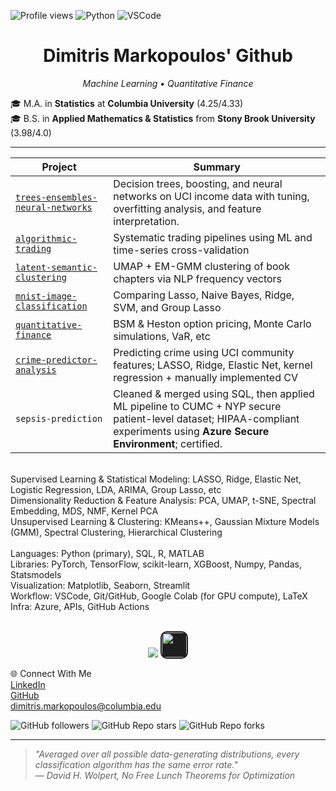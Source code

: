 ![Profile views](https://komarev.com/ghpvc/?username=dimitris-markopoulos&color=brightgreen&label=Profile%20views)
![Python](https://img.shields.io/badge/Python-3670A0?style=for-the-badge&logo=python&logoColor=white)
![VSCode](https://img.shields.io/badge/VSCode-007ACC?style=for-the-badge&logo=visual-studio-code&logoColor=white)



<h1 align="center">Dimitris Markopoulos' Github</h1>

<p align="center"><em>Machine Learning • Quantitative Finance </em></p>

🎓 M.A. in **Statistics** at **Columbia University** (4.25/4.33)  
🎓 B.S. in **Applied Mathematics & Statistics** from **Stony Brook University** (3.98/4.0)

---

| Project | Summary |
|-----------|------------|
| [`trees-ensembles-neural-networks`](https://github.com/dimitris-markopoulos/trees-ensembles-neural-networks) | Decision trees, boosting, and neural networks on UCI income data with tuning, overfitting analysis, and feature interpretation. |
| [`algorithmic-trading`](https://github.com/dimitris-markopoulos/algorithmic-trading) | Systematic trading pipelines using ML and time-series cross-validation |
| [`latent-semantic-clustering`](https://github.com/dimitris-markopoulos/latent-semantic-clustering) | UMAP + EM-GMM clustering of book chapters via NLP frequency vectors |
| [`mnist-image-classification`](https://github.com/dimitris-markopoulos/mnist-image-classification) | Comparing Lasso, Naive Bayes, Ridge, SVM, and Group Lasso |
| [`quantitative-finance`](https://github.com/dimitris-markopoulos/quantitative-finance) | BSM & Heston option pricing, Monte Carlo simulations, VaR, etc |
| [`crime-predictor-analysis`](https://github.com/dimitris-markopoulos/crime-predictor-analysis) | Predicting crime using UCI community features; LASSO, Ridge, Elastic Net, kernel regression + manually implemented CV |
| `sepsis-prediction` | Cleaned & merged using SQL, then applied ML pipeline to CUMC + NYP secure patient-level dataset; HIPAA-compliant experiments using **Azure Secure Environment**; certified. |

<br>
Supervised Learning & Statistical Modeling: LASSO, Ridge, Elastic Net, Logistic Regression, LDA, ARIMA, Group Lasso,  etc <br>
Dimensionality Reduction & Feature Analysis: PCA, UMAP, t-SNE, Spectral Embedding, MDS, NMF, Kernel PCA <br> 
Unsupervised Learning & Clustering: KMeans++, Gaussian Mixture Models (GMM), Spectral Clustering, Hierarchical Clustering <br>   

<br>
Languages: Python (primary), SQL, R, MATLAB  <br>
Libraries: PyTorch, TensorFlow, scikit-learn, XGBoost, Numpy, Pandas, Statsmodels  <br>
Visualization: Matplotlib, Seaborn, Streamlit  <br>
Workflow: VSCode, Git/GitHub, Google Colab (for GPU compute), LaTeX <br>
Infra: Azure, APIs, GitHub Actions<br>

<br>
<p align="center">
  <img src="https://skillicons.dev/icons?i=python,r,github,vscode,matlab,pytorch,latex,anaconda,azure" />
  <img src="https://huggingface.co/front/assets/huggingface_logo-noborder.svg" height="40px" style="background-color:#1e1e1e; border-radius: 10px; padding: 2px;" />
</p>

🌐 Connect With Me <br>
[LinkedIn](https://www.linkedin.com/in/dimitris-markopoulos)  
[GitHub](https://github.com/dimitris-markopoulos)  
dimitris.markopoulos@columbia.edu  

![GitHub followers](https://img.shields.io/github/followers/dimitris-markopoulos?label=Followers&style=social)
![GitHub Repo stars](https://img.shields.io/github/stars/dimitris-markopoulos/latent-semantic-clustering?style=social)
![GitHub Repo forks](https://img.shields.io/github/forks/dimitris-markopoulos/quantitative-finance?style=social)

---

> *"Averaged over all possible data-generating distributions, every classification algorithm has the same error rate."<br>
— David H. Wolpert, No Free Lunch Theorems for Optimization*


